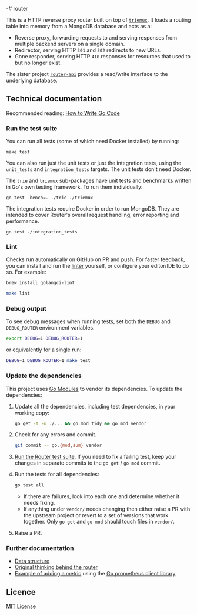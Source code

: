 -# router

This is a HTTP reverse proxy router built on top of [`triemux`][tm]. It
loads a routing table into memory from a MongoDB database and acts as a:

- Reverse proxy, forwarding requests to and serving responses from multiple
  backend servers on a single domain.
- Redirector, serving HTTP `301` and `302` redirects to new URLs.
- Gone responder, serving HTTP `410` responses for resources that used to
  but no longer exist.

The sister project [`router-api`][router-api] provides a read/write
interface to the underlying database.

[tm]: https://github.com/alphagov/router/tree/master/triemux
[router-api]: https://github.com/alphagov/router-api

## Technical documentation

Recommended reading: [How to Write Go Code](https://golang.org/doc/code.html)

### Run the test suite

You can run all tests (some of which need Docker installed) by running:

```
make test
```

You can also run just the unit tests or just the integration tests, using the
`unit_tests` and `integration_tests` targets. The unit tests don't need Docker.

The `trie` and `triemux` sub-packages have unit tests and benchmarks written
in Go's own testing framework. To run them individually:

```
go test -bench=. ./trie ./triemux
```

The integration tests require Docker in order to run MongoDB. They are intended
to cover Router's overall request handling, error reporting and performance.

```
go test ./integration_tests
```

### Lint

Checks run automatically on GitHub on PR and push. For faster feedback, you can
install and run the [linter](https://golangci-lint.run/) yourself, or configure
your editor/IDE to do so. For example:

```sh
brew install golangci-lint
```

```sh
make lint
```

### Debug output

To see debug messages when running tests, set both the `DEBUG` and
`DEBUG_ROUTER` environment variables.

```sh
export DEBUG=1 DEBUG_ROUTER=1
```

or equivalently for a single run:

```sh
DEBUG=1 DEBUG_ROUTER=1 make test
```

### Update the dependencies

This project uses [Go Modules](https://github.com/golang/go/wiki/Modules) to vendor its dependencies. To update the dependencies:

1. Update all the dependencies, including test dependencies, in your working copy:

    ```sh
    go get -t -u ./... && go mod tidy && go mod vendor
    ```

1. Check for any errors and commit.

    ```sh
    git commit -- go.{mod,sum} vendor
    ```

1. [Run the Router test suite](#run-the-test-suite). If you need to fix a
   failing test, keep your changes in separate commits to the `go get` /
   `go mod` commit.

1. Run the tests for all dependencies:

    ```sh
    go test all
    ```

    - If there are failures, look into each one and determine whether it needs
      fixing.
    - If anything under `vendor/` needs changing then either raise a PR with
      the upstream project or revert to a set of versions that work together.
      Only `go get` and `go mod` should touch files in `vendor/`.

1. Raise a PR.

### Further documentation

- [Data structure](docs/data-structure.md)
- [Original thinking behind the router](https://gdstechnology.blog.gov.uk/2013/12/05/building-a-new-router-for-gov-uk)
- [Example of adding a metric](https://github.com/alphagov/router/commit/b443d3d) using the [Go prometheus client library](https://godoc.org/github.com/dnesting/client_golang/prometheus)

## Licence

[MIT License](LICENCE)
